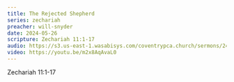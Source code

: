 ```yaml
---
title: The Rejected Shepherd
series: zechariah
preacher: will-snyder
date: 2024-05-26
scripture: Zechariah 11:1-17
audio: https://s3.us-east-1.wasabisys.com/coventrypca.church/sermons/24.05.26A%20The%20Rejected%20Shepherd%20-%20Will%20Snyder.mp3
video: https://youtu.be/m2x8AqAvaL0
---
```

Zechariah 11:1-17
